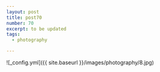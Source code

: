 ```yaml
---
layout: post
title: post70
number: 70
excerpt: to be updated
tags:
  - photography

---
```


![_config.yml]({{ site.baseurl }}/images/photography/8.jpg)